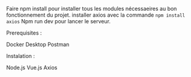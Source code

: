 Faire npm install pour installer tous les modules nécessaeires au bon fonctionnement du projet.
installer axios avec la commande `npm install axios`
Npm run dev pour lancer le serveur.

Prerequisites :

Docker Desktop
Postman

Instalation :

Node.js
Vue.js
Axios

